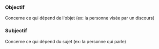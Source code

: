### Objectif
Concerne ce qui dépend de l'objet (ex: la personne visée par un discours)

### Subjectif
Concerne ce qui dépend du sujet (ex: la personne qui parle)